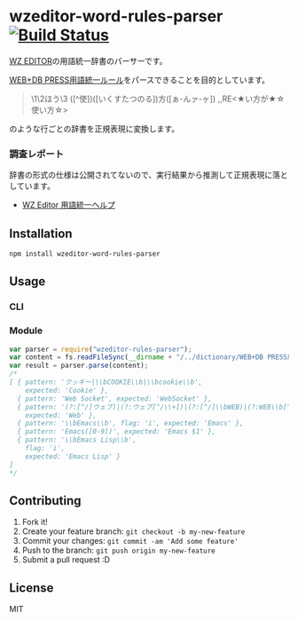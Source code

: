 # wzeditor-word-rules-parser [![Build Status](https://travis-ci.org/azu/wzeditor-word-rules-parser.svg?branch=master)](https://travis-ci.org/azu/wzeditor-word-rules-parser)

[WZ EDITOR](http://www.wzsoft.jp/wz8/index.html "WZ EDITOR")の用語統一辞書のパーサーです。

[WEB+DB PRESS用語統一ルール](https://gist.github.com/inao/f55e8232e150aee918b9 "WEB+DB PRESS用語統一ルール")をパースできることを目的としています。

> \1\2ほう\3	([^使])([いくすたつのる])方([ぁ-んァ-ヶ])	,,RE<★い方が★☆使い方☆>

のような行ごとの辞書を正規表現に変換します。

### 調査レポート

辞書の形式の仕様は公開されてないので、実行結果から推測して正規表現に落としています。

* [WZ Editor 用語統一ヘルプ](https://gist.github.com/azu/ae4d643aff11e4562267 "WZ Editor 用語統一ヘルプ")

## Installation

```sh
npm install wzeditor-word-rules-parser
```

## Usage



### CLI

### Module

``` js
var parser = require("wzeditor-rules-parser");
var content = fs.readFileSync(__dirname + "/../dictionary/WEB+DB PRESS用語統一ルール", "utf-8");
var result = parser.parse(content);
/*
[ { pattern: 'クッキー|\\bCOOKIE\\b|\\bcookie\\b',
    expected: 'Cookie' },
  { pattern: 'Web Socket', expected: 'WebSocket' },
  { pattern: '(?:[^/]ウェブ)|(?:ウェブ[^/\\+])|(?:[^/]\\bWEB)|(?:WEB\\b[^/\\+])|(?:[^/]ウェッブ)|(?:ウェッブ[^/\\+])',
    expected: 'Web' },
  { pattern: '\\bEmacs\\b', flag: 'i', expected: 'Emacs' },
  { pattern: 'Emacs([0-9])', expected: 'Emacs $1' },
  { pattern: '\\bEmacs Lisp\\b',
    flag: 'i',
    expected: 'Emacs Lisp' }
]
*/
```

## Contributing

1. Fork it!
2. Create your feature branch: `git checkout -b my-new-feature`
3. Commit your changes: `git commit -am 'Add some feature'`
4. Push to the branch: `git push origin my-new-feature`
5. Submit a pull request :D

## License

MIT